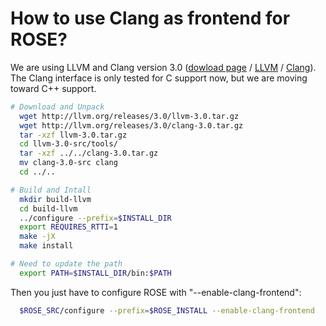 How to use Clang as frontend for ROSE?
======================================

We are using LLVM and Clang version 3.0 ([dowload page](http://llvm.org/releases/download.html#3.0) / [LLVM](http://llvm.org/releases/3.0/llvm-3.0.tar.gz) / [Clang](http://llvm.org/releases/3.0/clang-3.0.tar.gz)).
The Clang interface is only tested for C support now, but we are moving toward C++ support.

``` bash
# Download and Unpack
  wget http://llvm.org/releases/3.0/llvm-3.0.tar.gz
  wget http://llvm.org/releases/3.0/clang-3.0.tar.gz
  tar -xzf llvm-3.0.tar.gz
  cd llvm-3.0-src/tools/
  tar -xzf ../../clang-3.0.tar.gz
  mv clang-3.0-src clang
  cd ../..

# Build and Intall
  mkdir build-llvm
  cd build-llvm
  ../configure --prefix=$INSTALL_DIR
  export REQUIRES_RTTI=1
  make -jX
  make install

# Need to update the path
  export PATH=$INSTALL_DIR/bin:$PATH
```

Then you just have to configure ROSE with "--enable-clang-frontend":
``` bash
  $ROSE_SRC/configure --prefix=$ROSE_INSTALL --enable-clang-frontend
```

